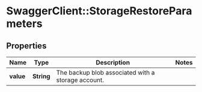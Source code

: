 # SwaggerClient::StorageRestoreParameters

## Properties
Name | Type | Description | Notes
------------ | ------------- | ------------- | -------------
**value** | **String** | The backup blob associated with a storage account. | 


